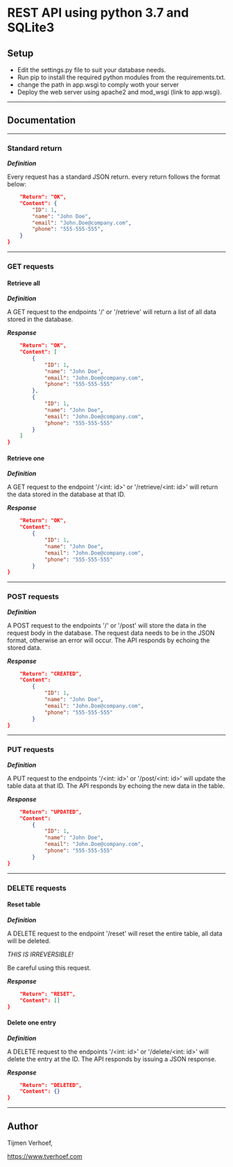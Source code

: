 # REST API using python 3.7 and SQLite3
## Setup

* Edit the settings.py file to suit your database needs.
* Run pip to install the required python modules from the requirements.txt.
* change the path in app.wsgi to comply woth your server
* Deploy the web server using apache2 and mod_wsgi (link to app.wsgi).

***
## Documentation
***
### Standard return
***Definition***

Every request has a standard JSON return. every return follows the format below:

```JSON {
    "Return": "OK",
    "Content": {
        "ID": 1,
        "name": "John Doe",
        "email": "John.Doe@company.com",
        "phone": "555-555-555",
    }
}
```
***
### GET requests
#### Retrieve all
***Definition***

A GET request to the endpoints '/' or '/retrieve' will return a list of all data stored in the database.

***Response***

```JSON {
    "Return": "OK",
    "Content": [
        {
            "ID": 1,
            "name": "John Doe",
            "email": "John.Doe@company.com",
            "phone": "555-555-555"
        },
        {
            "ID": 1,
            "name": "John Doe",
            "email": "John.Doe@company.com",
            "phone": "555-555-555"
        }
    ]
}
```

#### Retrieve one
***Definition***

A GET request to the endpoint '/<int: id>' or '/retrieve/<int: id>' will return the data stored in the database at that ID.

***Response***

```JSON {
    "Return": "OK",
    "Content": 
        {
            "ID": 1,
            "name": "John Doe",
            "email": "John.Doe@company.com",
            "phone": "555-555-555"
        }
}
```

***
### POST requests
***Definition***

A POST request to the endpoints '/' or '/post' will store the data in the request body in the database. The request data needs to be in the JSON format, otherwise an error will occur. The API responds by echoing the stored data.

***Response***

```JSON {
    "Return": "CREATED",
    "Content": 
        {
            "ID": 1,
            "name": "John Doe",
            "email": "John.Doe@company.com",
            "phone": "555-555-555"
        }
}
```

***
### PUT requests
***Definition***

A PUT request to the endpoints '/<int: id>' or '/post/<int: id>' will update the table data at that ID. The API responds by echoing the new data in the table.

***Response***

```JSON {
    "Return": "UPDATED",
    "Content": 
        {
            "ID": 1,
            "name": "John Doe",
            "email": "John.Doe@company.com",
            "phone": "555-555-555"
        }
}
```

***
### DELETE requests
#### Reset table
***Definition***

A DELETE request to the endpoint '/reset' will reset the entire table, all data will be deleted.

*THIS IS IRREVERSIBLE!*

Be careful using this request.

***Response***

```JSON {
    "Return": "RESET",
    "Content": []
}
```

#### Delete one entry
***Definition***

A DELETE request to the endpoints '/<int: id>' or '/delete/<int: id>' will delete the entry at the ID. The API responds by issuing a JSON response.

***Response***

```JSON {
    "Return": "DELETED",
    "Content": {}
}
```

***
## Author
Tijmen Verhoef,

https://www.tverhoef.com